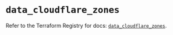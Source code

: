 # `data_cloudflare_zones`

Refer to the Terraform Registry for docs: [`data_cloudflare_zones`](https://registry.terraform.io/providers/cloudflare/cloudflare/4.43.0/docs/data-sources/zones).
